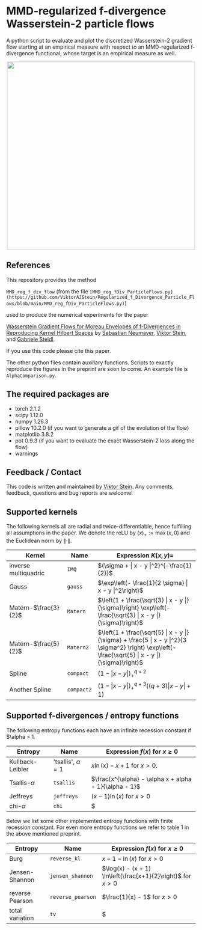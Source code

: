 MMD-regularized f-divergence Wasserstein-2 particle flows
=========================

A python script to evaluate and plot the discretized Wasserstein-2 gradient flow starting at an empirical measure with respect to an MMD-regularized f-divergence functional, whose target is an empirical measure as well.

<p align="center">
  <img src="https://github.com/ViktorAJStein/Regularized_f_Divergence_Particle_Flows/blob/main/images/Bananas.gif" width="500" /> 
</p>

References
---------------------------
This repository provides the method

`MMD_reg_f_div_flow` (from the file `[MMD_reg_fDiv_ParticleFlows.py](https://github.com/ViktorAJStein/Regularized_f_Divergence_Particle_Flows/blob/main/MMD_reg_fDiv_ParticleFlows.py)`)

used to produce the numerical experiments for the paper

[Wasserstein Gradient Flows for Moreau Envelopes of f-Divergences in Reproducing Kernel Hilbert Spaces](https://arxiv.org/abs/2402.04613) by [Sebastian Neumayer](https://scholar.google.com/citations?user=NKL-mLgAAAAJ&hl=en&oi=ao), [Viktor Stein](https://viktorajstein.github.io/), and [Gabriele Steidl](https://page.math.tu-berlin.de/~steidl/).

If you use this code please cite this paper.

The other python files contain auxillary functions.
Scripts to exactly reproduce the figures in the preprint are soon to come. An example file is `AlphaComparison.py`.

The required packages are
---------------------------
* torch 2.1.2
* scipy 1.12.0
* numpy 1.26.3
* pillow 10.2.0 (if you want to generate a gif of the evolution of the flow)
* matplotlib 3.8.2
* pot 0.9.3 (if you want to evaluate the exact Wasserstein-2 loss along the flow)
* warnings


Feedback / Contact
---------------------------
This code is written and maintained by [Viktor Stein](mailto:stein@math.tu-berlin.de). Any comments, feedback, questions and bug reports are welcome!

Supported kernels
---------------------------
The following kernels all are radial and twice-differentiable, hence fulfilling all assumptions in the paper.
We denote the reLU by $(x)_+ := \max(x, 0)$ and the Euclidean norm by $\| \cdot \|$.

Kernel               | Name       | Expression $K(x, y) =$
---------------------| -----------| ----------------------------------------------
inverse multiquadric | `IMQ`      | $(\sigma + \| x - y \|^2)^{-\frac{1}{2}}$ 
Gauss                | `gauss`    | $\exp\left(- \frac{1}{2 \sigma} \| x - y \|^2\right)$
Matérn-$\frac{3}{2}$ | `Matern`   | $\left(1 + \frac{\sqrt{3} \| x - y \|}{\sigma}\right) \exp\left(- \frac{\sqrt{3} \| x - y \|}{\sigma}\right)$
Matérn-$\frac{5}{2}$ | `Matern2`  | $\left(1 + \frac{\sqrt{5} \| x - y \|}{\sigma} + \frac{5 \| x - y \|^2}{3 \sigma^2} \right) \exp\left(- \frac{\sqrt{5} \| x - y \|}{\sigma}\right)$
Spline               | `compact`  | $(1 - \| x - y \|)_{+}^{q + 2}$
Another Spline       | `compact2` | $(1 - \| x - y \|)_{+}^{q + 3} \left( (q + 3) \| x - y \| + 1 \right)$ 


Supported f-divergences / entropy functions
---------------------------
The following entropy functions each have an infinite recession constant if $\alpha > 1.

Entropy              | Name                     | Expression $f(x)$ for $x \ge 0$
---------------------| -------------------------| ----------------------------------------------
Kullback-Leibler     | 'tsallis', $\alpha = 1$  | $x \ln(x) - x + 1$ for $x > 0$.
Tsallis-$\alpha$     | `tsallis`                | $\frac{x^{\alpha} - \alpha x + alpha - 1}{\alpha - 1}$
Jeffreys             | `jeffreys`               | $(x - 1) \ln(x)$ for $x > 0$
chi-$\alpha$         | `chi`                    | $| x - 1 |^{\alpha}$

Below we list some other implemented entropy functions with finite recession constant. For even more entropy functions we refer to table 1 in the above mentioned preprint.

Entropy              | Name             | Expression $f(x)$ for $x \ge 0$
---------------------| -----------------| ----------------------------------------------
Burg                 | `reverse_kl`     | $x - 1 - \ln(x)$ for $x > 0$
Jensen-Shannon       | `jensen_shannon` | $\log(x) - (x + 1) \ln\left(\frac{x+1}{2}\right)$ for $x > 0$
reverse Pearson      | `reverse_pearson`| $\frac{1}{x} - 1$ for $x > 0$
total variation      | `tv`             | $| x - 1 |$
